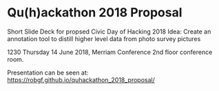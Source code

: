 # Qu(h)ackathon 2018 Proposal
Short Slide Deck for propsed Civic Day of Hacking 2018
Idea: Create an annotation tool to distill higher level data from photo survey pictures

1230 Thursday 14 June 2018, Merriam Conference 2nd floor conference room.  

Presentation can be seen at: https://robgf.github.io/quhackathon_2018_proposal/
